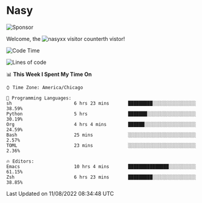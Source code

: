 # Nasy

<!--
<p align="center">
<img height="200" src="https://github-readme-stats.vercel.app/api?username=nasyxx&count_private=true&show_icons=true&theme=dracula&include_all_commits=true"/>
<img height="200" src="https://github-readme-stats.vercel.app/api/top-langs/?username=nasyxx&theme=dracula&hide=html,jupyter+notebook&count_private=true&show_icons=true"/>
</p>

  
----------------
-->

![Sponsor](https://img.shields.io/static/v1.svg?label=Sponsor&message=%E2%9D%A4&logo=GitHub&style=flat&color=pink)
 
Welcome, the ![nasyxx visitor counter](https://count.getloli.com/get/@nasyxx?theme=rule34)th vistor!
 
<!--START_SECTION:waka-->
![Code Time](http://img.shields.io/badge/Code%20Time-2%2C551%20hrs%207%20mins-blue)

![Lines of code](https://img.shields.io/badge/From%20Hello%20World%20I%27ve%20Written-5%20Million%20lines%20of%20code-blue)

📊 **This Week I Spent My Time On** 

```text
⌚︎ Time Zone: America/Chicago

💬 Programming Languages: 
sh                       6 hrs 23 mins       █████████░░░░░░░░░░░░░░░░   38.59% 
Python                   5 hrs               ███████░░░░░░░░░░░░░░░░░░   30.19% 
Org                      4 hrs 4 mins        ██████░░░░░░░░░░░░░░░░░░░   24.59% 
Bash                     25 mins             ░░░░░░░░░░░░░░░░░░░░░░░░░   2.57% 
TOML                     23 mins             ░░░░░░░░░░░░░░░░░░░░░░░░░   2.36%

🔥 Editors: 
Emacs                    10 hrs 4 mins       ███████████████░░░░░░░░░░   61.15% 
Zsh                      6 hrs 23 mins       █████████░░░░░░░░░░░░░░░░   38.85%

```


 Last Updated on 11/08/2022 08:34:48 UTC
<!--END_SECTION:waka-->

<!-- ![visitors](https://visitor-badge.laobi.icu/badge?page_id=nasyxx.nasyxx) -->
